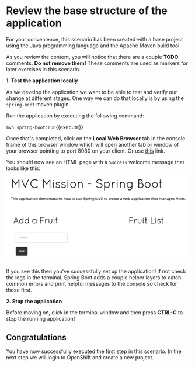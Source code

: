 # Review the base structure of the application

For your convenience, this scenario has been created with a base project using the Java programming language and the Apache Maven build tool.

As you review the content, you will notice that there are a couple **TODO** comments. **Do not remove them!** These comments are used as markers for later exercises in this scenario. 

**1. Test the application locally**

As we develop the application we want to be able to test and verify our change at different stages. One way we can do that locally is by using the `spring-boot` maven plugin.

Run the application by executing the following command:

``mvn spring-boot:run``{{execute}}

Once that's completed, click on the **Local Web Browser** tab in the console frame of this browser window which will open another tab or window of your browser pointing to port 8080 on your client. Or use [this](https://[[HOST_SUBDOMAIN]]-8080-[[KATACODA_HOST]].environments.katacoda.com/fruits) link.

You should now see an HTML page with a `Success` welcome message that looks like this:

![Success](../../assets/middleware/rhoar-monitoring/success.png)

If you see this then you've successfully set up the application! If not check the logs in the terminal. Spring Boot adds a couple helper layers to catch common errors and print helpful messages to the console so check for those first.

**2. Stop the application**

Before moving on, click in the terminal window and then press **CTRL-C** to stop the running application!

## Congratulations

You have now successfully executed the first step in this scenario. In the next step we will login to OpenShift and create a new project.
